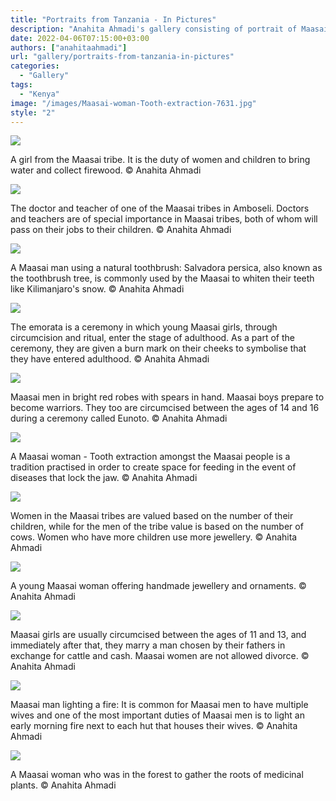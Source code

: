 ```yaml
---
title: "Portraits from Tanzania - In Pictures"
description: "Anahita Ahmadi's gallery consisting of portrait of Maasai people in Kenya."
date: 2022-04-06T07:15:00+03:00
authors: ["anahitaahmadi"]
url: "gallery/portraits-from-tanzania-in-pictures"
categories:
  - "Gallery"
tags:
  - "Kenya"
image: "/images/Maasai-woman-Tooth-extraction-7631.jpg"
style: "2"
---
```


![](/images/A-girl-from-the-Maasai-tribe-7839-1024x768.jpg)

A girl from the Maasai tribe. It is the duty of women and children to bring water and collect firewood. © Anahita Ahmadi


![](/images/The-doctor-and-teacher-of-one-of-the-Maasai-tribes-in-Amboseli-7835-1024x768.jpg)

The doctor and teacher of one of the Maasai tribes in Amboseli. Doctors and teachers are of special importance in Maasai tribes, both of whom will pass on their jobs to their children. © Anahita Ahmadi


![](/images/Maasai-man-using-a-natural-toothbrush-7780-1024x768.jpg)

A Maasai man using a natural toothbrush: Salvadora persica, also known as the toothbrush tree, is commonly used by the Maasai to whiten their teeth like Kilimanjaro's snow. © Anahita Ahmadi


![](/images/emorata-is-a-ceremony-7810-1024x768.jpg)

The emorata is a ceremony in which young Maasai girls, through circumcision and ritual, enter the stage of adulthood. As a part of the ceremony, they are given a burn mark on their cheeks to symbolise that they have entered adulthood. © Anahita Ahmadi


![](/images/Maasai-men-in-bright-red-robes-with-spears-in-hand-7826-1024x768.jpg)

Maasai men in bright red robes with spears in hand. Maasai boys prepare to become warriors. They too are circumcised between the ages of 14 and 16 during a ceremony called Eunoto. © Anahita Ahmadi


![](/images/Maasai-woman-Tooth-extraction-7631-1024x768.jpg)

A Maasai woman - Tooth extraction amongst the Maasai people is a tradition practised in order to create space for feeding in the event of diseases that lock the jaw. © Anahita Ahmadi


![](/images/Value-of-women-7804-1024x768.jpg)

Women in the Maasai tribes are valued based on the number of their children, while for the men of the tribe value is based on the number of cows. Women who have more children use more jewellery. © Anahita Ahmadi


![](/images/young-Maasai-woman-selling-handmade-jewellery-7801-1024x768.jpg)

A young Maasai woman offering handmade jewellery and ornaments. © Anahita Ahmadi


![](/images/Maasai-girls-circumcised-7805-1024x768.jpg)

Maasai girls are usually circumcised between the ages of 11 and 13, and immediately after that, they marry a man chosen by their fathers in exchange for cattle and cash. Maasai women are not allowed divorce. © Anahita Ahmadi


![](/images/Maasai-man-lighting-a-fire-7774-1024x768.jpg)

Maasai man lighting a fire: It is common for Maasai men to have multiple wives and one of the most important duties of Maasai men is to light an early morning fire next to each hut that houses their wives. © Anahita Ahmadi


![](/images/A-Maasai-woman-gathering-the-roots-of-medicinal-plants-7918-1024x768.jpg)

A Maasai woman who was in the forest to gather the roots of medicinal plants. © Anahita Ahmadi

